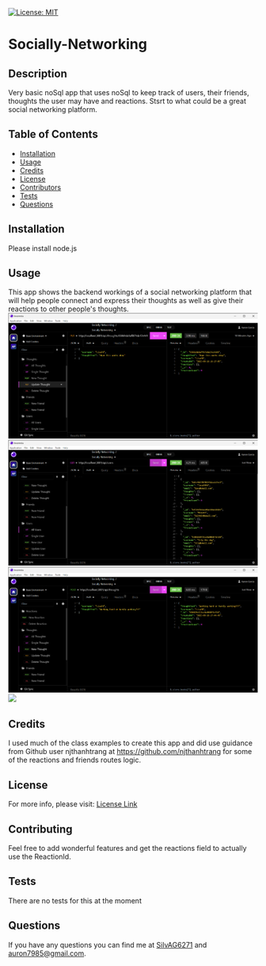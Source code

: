 
  [![License: MIT](https://img.shields.io/badge/License-MIT-yellow.svg)](https://opensource.org/licenses/MIT)

# Socially-Networking


## Description
Very basic noSql app that uses noSql to keep track of users, their friends, thoughts the user may have and reactions. Stsrt to what could be a great social networking platform. 

## Table of Contents
- [Installation](#Installation)
- [Usage](#Usage)
- [Credits](#Credits)
- [License](#License)
- [Contributors](#Contributing)
- [Tests](#Tests)
- [Questions](#Questions)

## Installation
Please install node.js 
  
## Usage 
This app shows the backend workings of a social networking platform that will help people connect and express their thoughts as well as give their reactions to other people's thoughts.
![picture the Put route for Thought ](media/UpdateThought.png)
![picture of Get all route for users](media/GetRouteUsersSocialN.png)
![picture of Post route for Thought ](media/SociallyNetworkingPostThought.png)
![](media/SociallyNetworking.gif)



## Credits
I used much of the class examples to create this app and did use guidance from Github user njthanhtrang at https://github.com/njthanhtrang for some of the reactions and friends routes logic.


## License 
For more info, please visit: [License Link](https://opensource.org/licenses/MIT)


## Contributing
Feel free to add wonderful features and get the reactions field to actually use the ReactionId. 

## Tests 
There are no tests for this at the moment

## Questions 
If you have any questions you can find me at [SilvAG6271](https://github.com/SilvAG6271) and <a href="mailto:auron7985@gmail.com">auron7985@gmail.com</a>.
